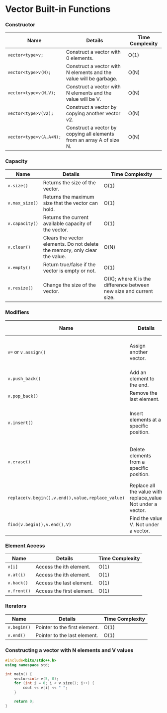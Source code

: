 
# Vector Built-in Functions

### Constructor

| Name                      | Details                                                          | Time Complexity |
|---------------------------|------------------------------------------------------------------|-----------------|
| `vector<type>v;`          | Construct a vector with 0 elements.                              | O(1)            |
| `vector<type>v(N);`       | Construct a vector with N elements and the value will be garbage.| O(N)            |
| `vector<type>v(N,V);`     | Construct a vector with N elements and the value will be V.      | O(N)            |
| `vector<type>v(v2);`      | Construct a vector by copying another vector v2.                 | O(N)            |
| `vector<type>v(A,A+N);`   | Construct a vector by copying all elements from an array A of size N. | O(N)        |

### Capacity

| Name             | Details                                                         | Time Complexity |
|------------------|-----------------------------------------------------------------|-----------------|
| `v.size()`       | Returns the size of the vector.                                 | O(1)            |
| `v.max_size()`   | Returns the maximum size that the vector can hold.              | O(1)            |
| `v.capacity()`   | Returns the current available capacity of the vector.           | O(1)            |
| `v.clear()`      | Clears the vector elements. Do not delete the memory, only clear the value. | O(N)    |
| `v.empty()`      | Return true/false if the vector is empty or not.                | O(1)            |
| `v.resize()`     | Change the size of the vector.                                  | O(K); where K is the difference between new size and current size. |

### Modifiers

| Name                      | Details                                                      | Time Complexity                        |
|---------------------------|--------------------------------------------------------------|----------------------------------------|
| `v=` or `v.assign()`      | Assign another vector.                                       | O(N) if sizes are different, O(1) otherwise. |
| `v.push_back()`           | Add an element to the end.                                   | O(1)                                  |
| `v.pop_back()`            | Remove the last element.                                     | O(1)                                  |
| `v.insert()`              | Insert elements at a specific position.                      | O(N+K); where K is the number of elements to be inserted. |
| `v.erase()`               | Delete elements from a specific position.                    | O(N+K); where K is the number of elements to be deleted. |
| `replace(v.begin(),v.end(),value,replace_value)` | Replace all the value with replace_value. Not under a vector. | O(N) |
| `find(v.begin(),v.end(),V)` | Find the value V. Not under a vector.                     | O(N)                                  |

### Element Access

| Name             | Details                              | Time Complexity |
|------------------|--------------------------------------|-----------------|
| `v[i]`           | Access the ith element.              | O(1)            |
| `v.at(i)`        | Access the ith element.              | O(1)            |
| `v.back()`       | Access the last element.             | O(1)            |
| `v.front()`      | Access the first element.            | O(1)            |

### Iterators

| Name             | Details                              | Time Complexity |
|------------------|--------------------------------------|-----------------|
| `v.begin()`      | Pointer to the first element.        | O(1)            |
| `v.end()`        | Pointer to the last element.         | O(1)            |



### Constructing a vector with N elements and V values
```C++
#include<bits/stdc++.h>
using namespace std;

int main() {
    vector<int> v(5, 0);
    for (int i = 0; i < v.size(); i++) {
        cout << v[i] << " ";
    }

    return 0;
}
```
